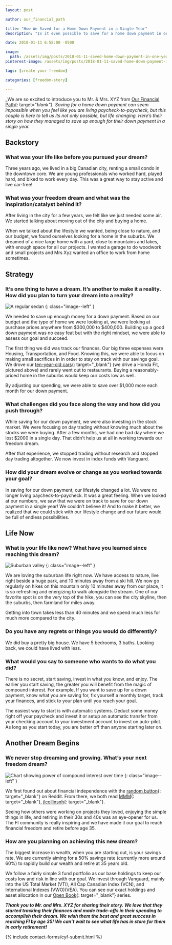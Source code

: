 ```yaml
---
layout: post

author: our_financial_path

title: "How We Saved for a Home Down Payment in a Single Year"
description: "Is it even possible to save for a home down payment in one year? According to Mr. and Mrs. XYZ the answer is 'heck yeah!'"

date: 2018-01-11 6:58:00 -0500

image:
  path: /assets/img/posts/2018-01-11-saved-home-down-payment-in-one-year/money-home.jpg
pinterest-image: /assets/img/posts/2018-01-11-saved-home-down-payment-in-one-year/buy-your-dream-home-in-one-year.png

tags: [create your freedom]

categories: [freedom-story]

---
```


_We are so excited to introduce you to Mr. & Mrs. XYZ from [Our Financial Path](http://ourfinancialpath.com/){: target="_blank"}. Saving for a home down payment can seem impossible when you feel like you are living paycheck-to-paycheck, but this couple is here to tell us its not only possible, but life changing. Here’s their story on how they managed to save up enough for their down payment in a single year._

## Backstory

### What was your life like before you pursued your dream?

Three years ago, we lived in a big Canadian city, renting a small condo in the downtown core. We are young professionals who worked hard, played hard, and biked to work every day. This was a great way to stay active and live car-free!

### What was your freedom dream and what was the inspiration/catalyst behind it?

After living in the city for a few years, we felt like we just needed some air. We started talking about moving out of the city and buying a home.

When we talked about the lifestyle we wanted, being close to nature, and our budget, we found ourselves looking for a home in the suburbs. We dreamed of a nice large home with a yard, close to mountains and lakes, with enough space for all our projects. I wanted a garage to do woodwork and small projects and Mrs Xyz wanted an office to work from home sometimes.

## Strategy

### It’s one thing to have a dream. It’s another to make it a reality. How did you plan to turn your dream into a reality?

![A regular sedan]({{site.url}}/assets/img/posts/2018-01-11-saved-home-down-payment-in-one-year/car.jpg)
{: class="image--left" }

We needed to save up enough money for a down payment. Based on our budget and the type of home we were looking at, we were looking at purchase prices anywhere from $300,000 to $400,000. Building up a good down payment was no easy feat but with the right mindset, we were able to assess our goal and succeed.

The first thing we did was track our finances. Our big three expenses were Housing, Transportation, and Food. Knowing this, we were able to focus on making small sacrifices in in order to stay on track with our savings goal. We drove our [ten-year-old cars](http://ourfinancialpath.com/buy-car/){: target="_blank"} (we drive a Honda Fit, pictured above) and rarely went out to restaurants. Buying a reasonably-priced home in the suburbs would keep our costs low as well.

By adjusting our spending, we were able to save over $1,000 more each month for our down payment.

### What challenges did you face along the way and how did you push through?

While saving for our down payment, we were also investing in the stock market. We were focusing on day trading without knowing much about the stocks we were buying. After a few months, we had one bad day where we lost $2000 in a single day. That didn’t help us at all in working towards our freedom dream.

After that experience, we stopped trading without research and stopped day trading altogether. We now invest in index funds with Vanguard.

### How did your dream evolve or change as you worked towards your goal?

In saving for our down payment, our lifestyle changed a lot. We were no longer living paycheck-to-paycheck. It was a great feeling. When we looked at our numbers, we saw that we were on track to save for our down payment in a single year! We couldn’t believe it! And to make it better, we realized that we could stick with our lifestyle change and our future would be full of endless possibilities.

## Life Now

### What is your life like now? What have you learned since reaching this dream?

![Suburban valley]({{site.url}}/assets/img/posts/2018-01-11-saved-home-down-payment-in-one-year/valley.jpg)
{: class="image--left" }

We are loving the suburban life right now. We have access to nature, live right beside a huge park, and 10 minutes away from a ski hill. We now go regularly on hikes on this mountain only 10 minutes away from our place, it is so refreshing and energizing to walk alongside the stream. One of our favorite spot is on the very top of the hike, you can see the city skyline, then the suburbs, then farmland for miles away.

Getting into town takes less than 40 minutes and we spend much less for much more compared to the city.

### Do you have any regrets or things you would do differently?

We did buy a pretty big house. We have 5 bedrooms, 3 baths. Looking back, we could have lived with less.

### What would you say to someone who wants to do what you did?

There is no secret, start saving, invest in what you know, and enjoy. The earlier you start saving, the greater you will benefit from the magic of compound interest. For example, If you want to save up for a down payment, know what you are saving for, fix yourself a monthly target, track your finances, and stick to your plan until you reach your goal.

The easiest way to start is with automatic systems. Deduct some money right off your paycheck and invest it or setup an automatic transfer from your checking account to your investment account to invest on auto-pilot. As long as you start today, you are better off than anyone starting later on.

## Another Dream Begins

### We never stop dreaming and growing. What’s your next freedom dream?

![Chart showing power of compound interest over time]({{site.url}}/assets/img/posts/2018-01-11-saved-home-down-payment-in-one-year/growth.png)
{: class="image--left" }

We first found out about financial independence with the [random button](https://www.reddit.com/r/financialindependence/){: target="_blank"} on Reddit. From there, we both read [MMM](http://www.mrmoneymustache.com){: target="_blank"}, [jlcollinsnh](http://jlcollinsnh.com/){: target="_blank"}.

Seeing how others were working on projects they loved, enjoying the simple things in life, and retiring in their 30s and 40s was an eye-opener for us. The FI community is really inspiring and we have made it our goal to reach financial freedom and retire before age 35.

### How are you planning on achieving this new dream?

The biggest increase in wealth, when you are starting out, is your savings rate. We are currently aiming for a 50% savings rate (currently more around 60%) to rapidly build our wealth and retire at 35 years old.

We follow a fairly simple 3 fund portfolio as our base holdings to keep our costs low and risk in line with our goal. We invest through Vanguard, mainly into the US Total Market (VTI), All Cap Canadian Index (VCN), and International Indexes (VWO)(VEA). You can see our exact holdings and asset allocation in our [Open Book](http://ourfinancialpath.com/tag/open-book/){: target="_blank"} series.

___Thank you to Mr. and Mrs. XYZ for sharing their story. We love that they started tracking their finances and made trade-offs in their spending to accomplish their dream. We wish them the best and great success in reaching FI by age 35! We can’t wait to see what life has in store for them in early retirement!___


{% include contact-forms/cyf-submit.html %}
